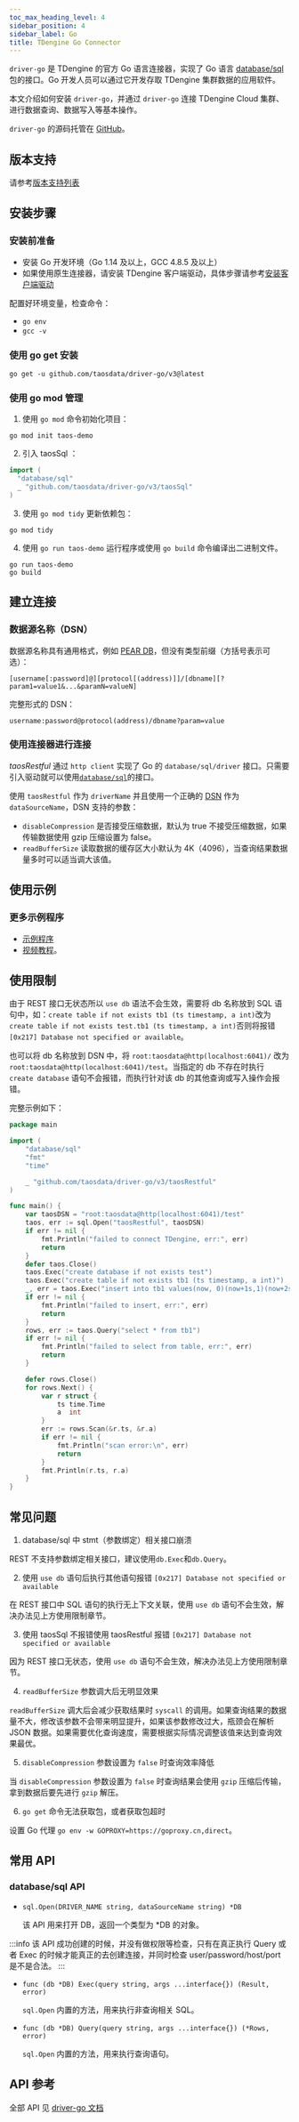 ```yaml
---
toc_max_heading_level: 4
sidebar_position: 4
sidebar_label: Go
title: TDengine Go Connector
---
```


`driver-go` 是 TDengine 的官方 Go 语言连接器，实现了 Go 语言 [database/sql](https://golang.org/pkg/database/sql/)  包的接口。Go 开发人员可以通过它开发存取 TDengine 集群数据的应用软件。

本文介绍如何安装 `driver-go`，并通过 `driver-go` 连接 TDengine Cloud 集群、进行数据查询、数据写入等基本操作。

`driver-go` 的源码托管在 [GitHub](https://github.com/taosdata/driver-go)。

## 版本支持

请参考[版本支持列表](../#版本支持)

## 安装步骤

### 安装前准备

* 安装 Go 开发环境（Go 1.14 及以上，GCC 4.8.5 及以上）
* 如果使用原生连接器，请安装 TDengine 客户端驱动，具体步骤请参考[安装客户端驱动](https://docs.taosdata.com/reference/connector/#%E5%AE%89%E8%A3%85%E5%AE%A2%E6%88%B7%E7%AB%AF%E9%A9%B1%E5%8A%A8)

配置好环境变量，检查命令：

* ```go env```
* ```gcc -v```

### 使用 go get 安装

`go get -u github.com/taosdata/driver-go/v3@latest`

### 使用 go mod 管理

1. 使用 `go mod` 命令初始化项目：

  ```text
  go mod init taos-demo
  ```

2. 引入 taosSql ：

  ```go
  import (
    "database/sql"
    _ "github.com/taosdata/driver-go/v3/taosSql"
  )
  ```

3. 使用 `go mod tidy` 更新依赖包：

  ```text
  go mod tidy
  ```

4. 使用 `go run taos-demo` 运行程序或使用 `go build` 命令编译出二进制文件。

  ```text
  go run taos-demo
  go build
  ```

## 建立连接

### 数据源名称（DSN）

数据源名称具有通用格式，例如 [PEAR DB](http://pear.php.net/manual/en/package.database.db.intro-dsn.php)，但没有类型前缀（方括号表示可选）：

``` text
[username[:password]@][protocol[(address)]]/[dbname][?param1=value1&...&paramN=valueN]
```

完整形式的 DSN：

```text
username:password@protocol(address)/dbname?param=value
```

### 使用连接器进行连接

_taosRestful_ 通过 `http client` 实现了 Go 的 `database/sql/driver` 接口。只需要引入驱动就可以使用[`database/sql`](https://golang.org/pkg/database/sql/)的接口。

使用 `taosRestful` 作为 `driverName` 并且使用一个正确的 [DSN](#DSN) 作为 `dataSourceName`，DSN 支持的参数：

* `disableCompression` 是否接受压缩数据，默认为 true 不接受压缩数据，如果传输数据使用 gzip 压缩设置为 false。
* `readBufferSize` 读取数据的缓存区大小默认为 4K（4096），当查询结果数据量多时可以适当调大该值。

## 使用示例

### 更多示例程序

* [示例程序](https://github.com/taosdata/driver-go/tree/3.0/examples)
* [视频教程](https://www.taosdata.com/blog/2020/11/11/1951.html)。

## 使用限制

由于 REST 接口无状态所以 `use db` 语法不会生效，需要将 db 名称放到 SQL 语句中，如：`create table if not exists tb1 (ts timestamp, a int)`改为`create table if not exists test.tb1 (ts timestamp, a int)`否则将报错`[0x217] Database not specified or available`。

也可以将 db 名称放到 DSN 中，将 `root:taosdata@http(localhost:6041)/` 改为 `root:taosdata@http(localhost:6041)/test`。当指定的 db 不存在时执行 `create database` 语句不会报错，而执行针对该 db 的其他查询或写入操作会报错。

完整示例如下：

```go
package main

import (
    "database/sql"
    "fmt"
    "time"

    _ "github.com/taosdata/driver-go/v3/taosRestful"
)

func main() {
    var taosDSN = "root:taosdata@http(localhost:6041)/test"
    taos, err := sql.Open("taosRestful", taosDSN)
    if err != nil {
        fmt.Println("failed to connect TDengine, err:", err)
        return
    }
    defer taos.Close()
    taos.Exec("create database if not exists test")
    taos.Exec("create table if not exists tb1 (ts timestamp, a int)")
    _, err = taos.Exec("insert into tb1 values(now, 0)(now+1s,1)(now+2s,2)(now+3s,3)")
    if err != nil {
        fmt.Println("failed to insert, err:", err)
        return
    }
    rows, err := taos.Query("select * from tb1")
    if err != nil {
        fmt.Println("failed to select from table, err:", err)
        return
    }

    defer rows.Close()
    for rows.Next() {
        var r struct {
            ts time.Time
            a  int
        }
        err := rows.Scan(&r.ts, &r.a)
        if err != nil {
            fmt.Println("scan error:\n", err)
            return
        }
        fmt.Println(r.ts, r.a)
    }
}
```

## 常见问题

1. database/sql 中 stmt（参数绑定）相关接口崩溃

  REST 不支持参数绑定相关接口，建议使用`db.Exec`和`db.Query`。

2. 使用 `use db` 语句后执行其他语句报错 `[0x217] Database not specified or available`

  在 REST 接口中 SQL 语句的执行无上下文关联，使用 `use db` 语句不会生效，解决办法见上方使用限制章节。

3. 使用 taosSql 不报错使用 taosRestful 报错 `[0x217] Database not specified or available`

  因为 REST 接口无状态，使用 `use db` 语句不会生效，解决办法见上方使用限制章节。

4. `readBufferSize` 参数调大后无明显效果

  `readBufferSize` 调大后会减少获取结果时 `syscall` 的调用。如果查询结果的数据量不大，修改该参数不会带来明显提升，如果该参数修改过大，瓶颈会在解析 JSON 数据。如果需要优化查询速度，需要根据实际情况调整该值来达到查询效果最优。

5. `disableCompression` 参数设置为 `false` 时查询效率降低

  当 `disableCompression` 参数设置为 `false` 时查询结果会使用 `gzip` 压缩后传输，拿到数据后要先进行 `gzip` 解压。

6. `go get` 命令无法获取包，或者获取包超时

  设置 Go 代理 `go env -w GOPROXY=https://goproxy.cn,direct`。

## 常用 API

### database/sql API

* `sql.Open(DRIVER_NAME string, dataSourceName string) *DB`

  该 API 用来打开 DB，返回一个类型为 \*DB 的对象。

:::info
该 API 成功创建的时候，并没有做权限等检查，只有在真正执行 Query 或者 Exec 的时候才能真正的去创建连接，并同时检查 user/password/host/port 是不是合法。
:::

* `func (db *DB) Exec(query string, args ...interface{}) (Result, error)`

  `sql.Open` 内置的方法，用来执行非查询相关 SQL。

* `func (db *DB) Query(query string, args ...interface{}) (*Rows, error)`

  `sql.Open` 内置的方法，用来执行查询语句。

## API 参考

全部 API 见 [driver-go 文档](https://pkg.go.dev/github.com/taosdata/driver-go/v3)
